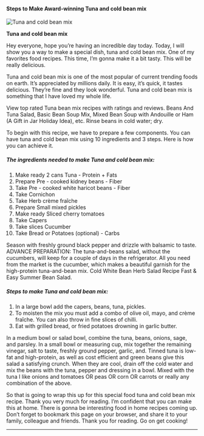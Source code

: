             

#### Steps to Make Award-winning Tuna and cold bean mix

![Tuna and cold bean mix](https://img-global.cpcdn.com/recipes/4c63d962b6aa5ba4/751x532cq70/tuna-and-cold-bean-mix-recipe-main-photo.jpg)

**Tuna and cold bean mix**

Hey everyone, hope you’re having an incredible day today. Today, I will show you a way to make a special dish, tuna and cold bean mix. One of my favorites food recipes. This time, I’m gonna make it a bit tasty. This will be really delicious.

Tuna and cold bean mix is one of the most popular of current trending foods on earth. It’s appreciated by millions daily. It is easy, it’s quick, it tastes delicious. They’re fine and they look wonderful. Tuna and cold bean mix is something that I have loved my whole life.

View top rated Tuna bean mix recipes with ratings and reviews. Beans And Tuna Salad, Basic Bean Soup Mix, Mixed Bean Soup with Andouille or Ham (A Gift in Jar Holiday Idea), etc. Rinse beans in cold water; dry.

To begin with this recipe, we have to prepare a few components. You can have tuna and cold bean mix using 10 ingredients and 3 steps. Here is how you can achieve it.

##### The ingredients needed to make Tuna and cold bean mix:

1.  Make ready 2 cans Tuna - Protein + Fats
2.  Prepare Pre - cooked kidney beans - Fiber
3.  Take Pre - cooked white haricot beans - Fiber
4.  Take Cornichon
5.  Take Herb crème fraîche
6.  Prepare Small mixed pickles
7.  Make ready Sliced cherry tomatoes
8.  Take Capers
9.  Take slices Cucumber
10.  Take Bread or Potatoes (optional) - Carbs

Season with freshly ground black pepper and drizzle with balsamic to taste. ADVANCE PREPARATION: The tuna-and-beans salad, without the cucumbers, will keep for a couple of days in the refrigerator. All you need from the market is the cucumber, which makes a beautiful garnish for the high-protein tuna-and-bean mix. Cold White Bean Herb Salad Recipe Fast & Easy Summer Bean Salad.

##### Steps to make Tuna and cold bean mix:

1.  In a large bowl add the capers, beans, tuna, pickles.
2.  To moisten the mix you must add a combo of olive oil, mayo, and crème fraîche. You can also throw in fine slices of chilli.
3.  Eat with grilled bread, or fried potatoes drowning in garlic butter.

In a medium bowl or salad bowl, combine the tuna, beans, onions, sage, and parsley. In a small bowl or measuring cup, mix together the remaining vinegar, salt to taste, freshly ground pepper, garlic, and. Tinned tuna is low-fat and high-protein, as well as cost efficient and green beans give this salad a satisfying crunch. When they are cool, drain off the cold water and mix the beans with the tuna, pepper and dressing in a bowl. Mixed with the tuna I like onions and tomatoes OR peas OR corn OR carrots or really any combination of the above.

So that is going to wrap this up for this special food tuna and cold bean mix recipe. Thank you very much for reading. I’m confident that you can make this at home. There is gonna be interesting food in home recipes coming up. Don’t forget to bookmark this page on your browser, and share it to your family, colleague and friends. Thank you for reading. Go on get cooking!

* * *